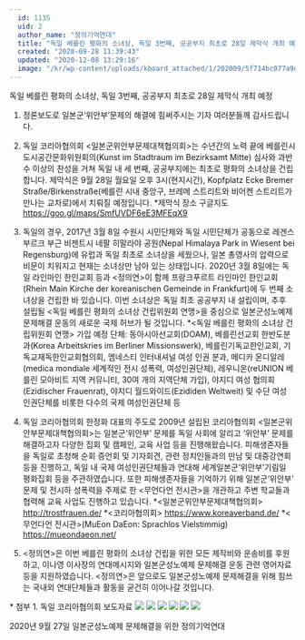 ```yaml
---
  id: 1135
  uid: 2
  author_name: "정의기억연대"
  title: "독일 베를린 평화의 소녀상, 독일 3번째, 공공부지 최초로 28일 제막식 개최 예정"
  created: "2020-09-28 11:39:43"
  updated: "2020-12-08 13:29:16"
  image: "/kr/wp-content/uploads/kboard_attached/1/202009/5f714bc077a9d2028424.jpg"
---
```

독일 베를린 평화의 소녀상, 독일 3번째, 공공부지 최초로 28일 제막식 개최 예정

1. 정론보도로 일본군‘위안부’문제의 해결에 힘써주시는 기자 여러분들께 감사드립니다.
 
2. 독일 코리아협의회 <일본군위안부문제대책협의회>는 수년간의 노력 끝에 베를린시 도시공간문화위원회의(Kunst im Stadtraum im Bezirksamt Mitte) 심사와 과반 수 이상의 찬성을 거쳐 독일 내 세 번째, 공공부지에는 최초로 평화의 소녀상을 건립합니다. 제막식은 9월 28일 월요일 오후 3시(현지시간), Kopfplatz Ecke Bremer Straße/Birkenstraße(베를린 시내 중앙구, 브레메 스트리트와 비어켄 스트리트가 만나는 교차로)에서 치뤄질 예정입니다.
 \*제막식 장소 구글지도 https://goo.gl/maps/SmfUVDF6eE3MFEqX9

3. 독일의 경우, 2017년 3월 8일 수원시 시민단체와 독일 시민단체가 공동으로 레겐스부르크 부근 비젠트시 네팔 히말라야 공원(Nepal Himalaya Park in Wiesent bei Regensburg)에 유럽과 독일 최초로 소녀상을 세웠으나, 일본 총영사의 압력으로 비문이 치워지고 현재는 소녀상만 남아 있는 상태입니다. 2020년 3월 8일에는 독일 라인마인 한인교회 등과 <정의연>이 함께 프랑크푸르트 라인마인 한인교회(Rhein Main Kirche der koreanischen Gemeinde in Frankfurt)에 두 번째 소녀상을 건립한 바 있습니다. 이번 소녀상은 독일 최초 공공부지 내 설립이며, 추후 설립될 <독일 베를린 평화의 소녀상 건립위원회 연맹>을 중심으로 일본군성노예제 문제해결 운동의 새로운 국제 허브가 될 것입니다.
 \*<독일 베를린 평화의 소녀상 건립위원회 연맹> 가입 예정 단체: 동아시아선교회(DOAM), 베를린선교회 한반도분과(Korea Arbeitskries im Berliner Missionswerk), 베를린기독교한인교회, 기독교재독한인교회협의회, 엠네스티 인터내셔널 여성 인권 분과, 메디카 몬디알레(medica mondiale 세계적인 전시 성폭력, 여성인권단체), 레우니온(reUNION 베를린 모아비트 지역 커뮤니티, 30여 개의 지역단체 가입), 야지디 여성 협의회(Ezidischer Frauenrat), 야지디 월드와이드(Ezididen Weltweit) 및 수단 여성 인권단체를 비롯한 다수의 국제 여성인권단체 등
 
4. 독일 코리아협의회 한정화 대표의 주도로 2009년 설립된 코리아협의회 <일본군위안부문제대책협의회>는 일본군‘위안부’ 문제를 독일 사회에 알리고 ‘위안부’ 문제를 해결하고자 다양한 집회 및 캠페인, 교육 사업 등을 진행해왔습니다. 피해생존자들을 독일로 초청해 순회 증언회 및 기자회견, 관련 정치인들과의 만남 및 대중강연회 등을 진행하고, 독일 내 국제 여성인권단체들과 연대해 세계일본군‘위안부’기림일 평화집회 등을 주관하였습니다. 또한 피해생존자들을 기억하기 위해 일본군‘위안부’ 문제 및 전시하 성폭력을 주제로 한 <무언다언 전시관>을 개관하고 주변 학교들과 협력해 교육 사업도 진행하고 있습니다.
 \*<일본군위안부문제대책협의회> http://trostfrauen.de/
 \*<코리아협의회> https://www.koreaverband.de/
 \*<무언다언 전시관>(MuEon DaEon: Sprachlos Vielstimmig) https://mueondaeon.net/
 
5. <정의연>은 이번 베를린 평화의 소녀상 건립을 위한 모든 제작비와 운송비를 후원하고, 이나영 이사장의 연대메시지와 일본군성노예제 문제해결 운동 관련 영어자료 등을 지원하였습니다. <정의연>은 앞으로도 일본군성노예제 문제해결을 위해 힘쓰는 국내외 연대단체들과 활동을 굳건히 이어나갈 것입니다.
 
 \* 첨부 1. 독일 코리아협의회 보도자료
![](/kr/wp-content/uploads/kboard_attached/1/202009/5f714bc077a9d2028424.jpg)
![](/kr/wp-content/uploads/kboard_attached/1/202009/5f714be4726352541501.jpg) 
![](/kr/wp-content/uploads/kboard_attached/1/202009/5f714be9b56d12048059.jpg) 
![](/kr/wp-content/uploads/kboard_attached/1/202009/5f714beeacb834597269.jpg)
![](/kr/wp-content/uploads/kboard_attached/1/202009/5f714bf190b013175626.jpg) 
![](/kr/wp-content/uploads/kboard_attached/1/202009/5f714bf423ef97586150.jpg)

2020년 9월 27일
일본군성노예제 문제해결을 위한 정의기억연대